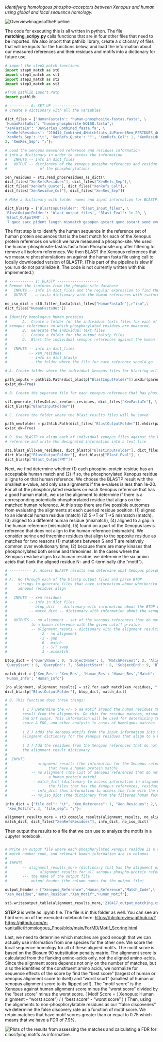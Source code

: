 *Identifying homologous phospho-acceptors between Xenopus and human using global and local sequence homology:* 

![OverviewImagesofthePipeline](https://github.com/e-vanitallie/Homologous_Phos/blob/main/ForMD/OverviewOfMatchingSteps.png)

The code for executing this is all written in python. The file **matching_scripy.py** calls functions that are in four other files that need to be imported. We also import that pathlib library, create a dictionary of files that will be inputs for the functions below, and load the information about our measured references and their residues and motifs into a dictionary for future use.   

```python
# import the stepX_match functions
import step0_match as st0
import step1_match as st1
import step2_match as st2
import step3_match as st3

#from pathlib import Path
import pathlib

# --------- 0: SET UP -------------
# Create a dictionary with all the variables

dict_files = {'HumanFastaIn': "human-phosphosite-fastas.fasta", \
'HumanFastaOut': "human-phosphosite-NOISO.fasta",\
"XenFastaIn": 'DevSeries_Combined_fasta.fa', \
'XenRefsResidues': '210414_Combined_4MatchStats_4UParentRem_RESIDUES_4match2human.txt', \
'XenRefs_Sep': '\t', 'XenRefs_Quote': '"', 'XenRefs_Col': 1, 'XenResidue_Col': \
2, 'XenRes_Sep': ";"};

# Load the xenopus measured reference and residues information
# into a dictionary in order to access the information
#   INPUTS -- info in dict_files
#   OUTPUT -- dictionary of the xenopus phospho references and residue numbers
#               of the phosphorylations

xen_residues = st1.read_phosresidues_as_dict(\
dict_files["XenRefsResidues"], dict_files["XenRefs_Sep"],\
dict_files["XenRefs_Quote"], dict_files["XenRefs_Col"],\
dict_files["XenResidue_Col"], dict_files["XenRes_Sep"])

# Make a dictionary with folder names and input information for BLASTP.

dict_blastp = {'BlastInputFolder': "blast_input_files", \
'BlastOutputFolder': 'blast_output_files', 'Blast_Eval': 1e-20, \
'Blast_OutputFMT': \
'7 qacc sacc pident length mismatch gapopen qstart qend sstart send evalue btop'}

```

The first step is to identify the human sequence in the reference set of human protein sequences that is the best match for each of the Xenopus protein references on which we have measured a phospho-site. We used the human-phosphosite-fastas.fasta from Phosphosite.org after filtering to remove all isoform references. We then BLAST the Xenopus references that we measure phosphorylations on against the human fasta file using call to locally downloaded version of BLASTP. (This part of the pipeline is slow if you run do not parallelize it. The code is not currently written with this implemented.)  

```python 
# ----------- 1: BLASTP ------------------- 
# Remove the isoforms from the phospho-site database
#   INPUTS -- info in dict_files and the regular expression to find the isforms
#   OUTPUT -- a fasta dictionary with the human references with isoforms removed

no_iso_dict = st0.filter_fasta(dict_files["HumanFastaIn"],r"iso",\
dict_files["HumanFastaOut"])

# Identify homologous human proteins
#       A.  Create a folder for the individual texts files for each of the
# xenopus references on which phosphorylated residues are measured,
#       B.  Generate the individual text files
#       C.  Create a folder for the output balstp files
#       D.  Blast the individual xenopus references against the human fasta file
#
#   INPUTS -- info in dict_files
#          -- xen_residues
#          -- info in dict_blastp
#          -- the folder where the file for each reference should go

# A. Create folder where the individual Xenopus files for blasting will be saved

path_inputs = pathlib.Path(dict_blastp["BlastInputFolder"]).mkdir(parents=True, \
exist_ok=True)

# B. Create the seperate file for each xenopus reference that has phos residues

st1.generate_files4blast_xen(xen_residues, dict_files["XenFastaIn"], \
dict_blastp["BlastInputFolder"])

# C. Create the folder where the blast results files will be saved

path_newfolder = pathlib.Path(dict_files["BlastOutputFolder"]).mkdir(parents=True, \
exist_ok=True)

# D. Use BLASTP to align each of individual xenopus files against the human
# reference and write the designated information into a text file

st1.blast_all(xen_residues, dict_blastp["BlastInputFolder"], dict_files["HumanFastaOut"],\
dict_blastp["BlastOutputFolder"], dict_blastp["Blast_Eval"], \
dict_blastp["Blast_OutputFMT"])
```

Next, we find determine whether (1) each phospho-protein residue has an acceptable human match and (2) if so, the phosphorylated Xenopus residue alligns to on that human reference. We choose the BLASTP result with the smallest e-value, and only use alignments if the e-values is less than 1e-20. For all of the phosphorylated residues on each Xenopus reference that has a good human match, we use the alignment to determine if there is a corresponding potentially phosphorylated residue that aligns on the matched human reference. At this step there are five possible outcomes from evaluating the alignments at each queried residue position: (1) aligned to an identical human residue (match) (2) S->T or T->S mismatch (match), (3) aligned to a different human residue (mismatch), (4) aligned to a gap in the human reference (mismatch), (5) found on a part of the Xenopus laevis reference that does not align to the human reference (mismatch). We consider serine and threonine residues that align to the opposite residue as matches for two reasons (1) mutations between S and T are relatively common over evolutionary time; (2) because there are many kinases that phosphorylated both serine and threonines. In the cases where the Xenopus residue aligns to a human residue, we determine the six amino acids that flank the aligned residue N- and C-terminally (the “motif”). 

```python
# ---------- 2: Assess BLASTP results and determine what Xenopus phosphorylated residues align to  --- 
#
# A.  Go through each of the blastp output files and parse BTOP
#     strings to generate files that have information about whether/to what the
#     xenopus residues align
#
#   INPUTS -- xen residues
#          -- info in dict_files
#          -- btop_dict -- dictionary with information about the BTOP out string
#          -- match_dict -- dictionary with information about the xenopus info file
#
#   OUTPUTS -- no_alignment - set of the xenopus references that do not align
#           to a human reference with the given cutoff p-value
#           -- alignment_resuts - dictionary with the alignment results where
#               -2 - no alignment
#               -1 - gap
#                0 - match
#                1 - S/T swap
#                3 - mismatch

btop_dict = {'QueryName': 0, 'SubjectName': 1, 'MatchPercent': 2, 'AlignLength': 3, \
'QueryStart': 6, 'QueryEnd': 7, 'SubjectStart': 8, 'SubjectEnd': 9, 'BTOP': 11}

match_dict = {'Xen_Res': 'Xen_Res', 'Human_Res': 'Human_Res','Match': 'Match',\
'Human_Info': 'Human_Info'}

[no_alignment, alignment_results] = st2.for_each_match(xen_residues, "-out.txt", \
dict_blastp["BlastOutputFolder"], btop_dict, match_dict)

# B. This function does three things:
#
#       ( 1 ) Determine the +/- 6 aa motif around the human residues that
#       result from the alignments. Do this for residue matches, mismatches,
#       and S/T swaps. This information will be used for determining the motif
#       score & FDR, and other analysis in cases of homolgous matches.
#
#       ( 2 ) Adds the Xenopus motifs from the input information into the
#       alingment dictionary for the Xenopus residues that align to a human res
#
#       ( 3 ) Add the residues from the Xenopus references that do not align to
#       the alignment result dictionary
#
#  INPUTS  
#           -- alignment results (the information for the Xenopus references
#                   that have a human protein match)
#           -- no alignment (the list of Xenopus references that do not have
#                   a human protein match)
#           -- match_dict (dictionary to access information in alignment_results
#                   the files that has the Xenopus references, residues, and motifs)
#           -- info_dict (has information to access the file with the motifs)
#           -- no_iso_dict (the dictionary from the filtered human fasta file

info_dict = {"file_del": "\t", "Xen_Reference": 1, "Xen_Residues": 2,\
 "Xen_Motifs": 3, "file_sep": ";"};

alignment_results_more = st3.compile_results(alignment_results, no_alignment,\
match_dict, dict_files["XenRefsResidues"], info_dict, no_iso_dict)
```
Then output the results to a file that we can use to analyze the motifs in a Jupyter notebook. 

```python

# Write an output file where each phosphorylated xenopus residue is a row and the Xenopus information,
# match number code, and relevant human information are in columns
#
# INPUTS 
#       -- alignment_results_more (dictionary that has the alignment or not
#               alignment results for all xenopus phospho-protein references)
#       --- the name of the output file
#       --- output_header (the column names for the output file) 

output_header = ["Xenopus_Reference","Human_Reference","Match_Code",\
"Xen_Residue","Human_Residue","Xen_Motif","Human_Motif"];

st3.writeoutput_table(alignment_results_more,'210417_output_matching.csv', output_header)
```

**STEP 3** is write as .ipynb file. The file is in this folder as well. You can see an html version of the executed notebook here: https://htmlpreview.github.io/?https://github.com/e-vanitallie/Homologous_Phos/blob/main/ForMD/Motif_Scoring.html

Last, we need to determine which matches are good enough that we can actually use information from one species for the other one. We score the local sequence homology for all of these aligned motifs. The motif score is based on the Blosum 90 substitution penalty matrix. The alignment score is calculated from the flanking amino-acids only, not the aligned amino-acids. Since the alignment score depends not only on the number of matches, but also the identities of the constituent amino acids, we normalize for sequence effects of the score by find the “best score” (largest of human or xenopus alignment score to itself) and “worst scort” (smallest of human or xenopus alignment score to its flipped self). The “motif score” is the Xenopus against human alignment score minus the “worst score” divided by the “best score” minus the worst score. 
( Motif Score = ( Xenopus: Human alignment - “worst score”) / ( “best score” - “worst score” ) ) Then, using the alignments to non-phosphorylatable residues as our “false discoveries” we determine the false discovery rate as a function of motif score. We retain matches that have motif scores greater than or equal to 0.75 which means that we have a FDR of 7.9%. 

![Plots of the results from assessing the matches and calculating a FDR for classifying motifs as informative.](https://github.com/e-vanitallie/Homologous_Phos/blob/main/ForMD/ResultsPlotsMatchingJupyter.png)

